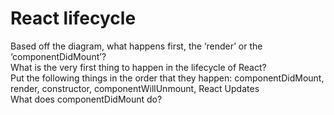 # React lifecycle <br>
Based off the diagram, what happens first, the ‘render’ or the ‘componentDidMount’?<br>
What is the very first thing to happen in the lifecycle of React?<br>
Put the following things in the order that they happen: componentDidMount, render, constructor, componentWillUnmount, React Updates<br>
What does componentDidMount do?<br>

